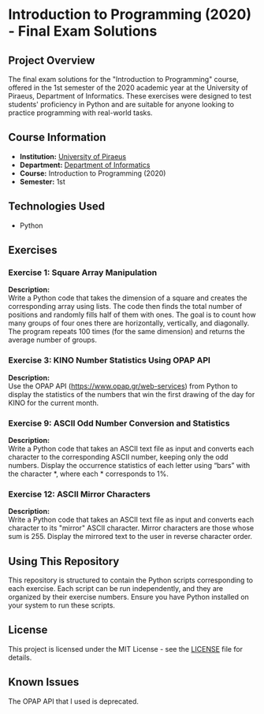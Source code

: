 # Introduction to Programming (2020) - Final Exam Solutions

## Project Overview

The final exam solutions for the "Introduction to Programming" course, offered in the 1st semester of the 2020 academic year at the University of Piraeus, Department of Informatics. These exercises were designed to test students' proficiency in Python and are suitable for anyone looking to practice programming with real-world tasks.

## Course Information
- **Institution:** [University of Piraeus](https://www.unipi.gr/en/)
- **Department:** [Department of Informatics](https://cs.unipi.gr/en/)
- **Course:** Introduction to Programming (2020)
- **Semester:** 1st

## Technologies Used

- Python

## Exercises

### Exercise 1: Square Array Manipulation
**Description:**  
Write a Python code that takes the dimension of a square and creates the corresponding array using lists. The code then finds the total number of positions and randomly fills half of them with ones. The goal is to count how many groups of four ones there are horizontally, vertically, and diagonally. The program repeats 100 times (for the same dimension) and returns the average number of groups.

### Exercise 3: KINO Number Statistics Using OPAP API
**Description:**  
Use the OPAP API (https://www.opap.gr/web-services) from Python to display the statistics of the numbers that win the first drawing of the day for KINO for the current month.

### Exercise 9: ASCII Odd Number Conversion and Statistics
**Description:**  
Write a Python code that takes an ASCII text file as input and converts each character to the corresponding ASCII number, keeping only the odd numbers. Display the occurrence statistics of each letter using “bars” with the character \*, where each \* corresponds to 1%.

### Exercise 12: ASCII Mirror Characters
**Description:**  
Write a Python code that takes an ASCII text file as input and converts each character to its "mirror" ASCII character. Mirror characters are those whose sum is 255. Display the mirrored text to the user in reverse character order.

## Using This Repository
This repository is structured to contain the Python scripts corresponding to each exercise. Each script can be run independently, and they are organized by their exercise numbers. Ensure you have Python installed on your system to run these scripts.

## License
This project is licensed under the MIT License - see the [LICENSE](./LICENSE) file for details.

## Known Issues
The OPAP API that I used is deprecated.
